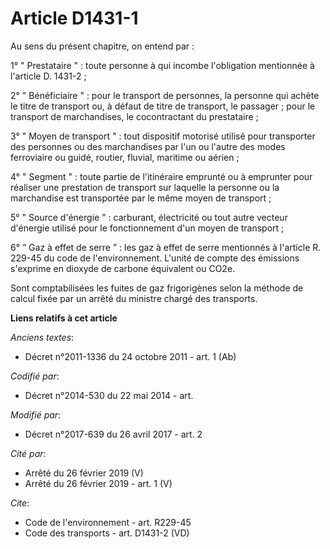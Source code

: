 # Article D1431-1

Au sens du présent chapitre, on entend par : 

1° " Prestataire " : toute personne à qui incombe l'obligation mentionnée à l'article D. 1431-2 ; 

2° " Bénéficiaire " : pour le transport de personnes, la personne qui achète le titre de transport ou, à défaut de titre de
transport, le passager ; pour le transport de marchandises, le cocontractant du prestataire ; 

3° " Moyen de transport " : tout dispositif motorisé utilisé pour transporter des personnes ou des marchandises par l'un ou
l'autre des modes ferroviaire ou guidé, routier, fluvial, maritime ou aérien ; 

4° " Segment " : toute partie de l'itinéraire emprunté ou à emprunter pour réaliser une prestation de transport sur laquelle
la personne ou la marchandise est transportée par le même moyen de transport ; 

5° " Source d'énergie " : carburant, électricité ou tout autre vecteur d'énergie utilisé pour le fonctionnement d'un moyen de
transport ; 

6° “ Gaz à effet de serre ” : les gaz à effet de serre mentionnés à l'article R. 229-45 du code de l'environnement. L'unité
de compte des émissions s'exprime en dioxyde de carbone équivalent ou CO2e. 

Sont comptabilisées les fuites de gaz frigorigènes selon la méthode de calcul fixée par un arrêté du ministre chargé des
transports.

**Liens relatifs à cet article**

_Anciens textes_:

  - Décret n°2011-1336 du 24 octobre 2011 - art. 1 (Ab)

_Codifié par_:

  - Décret n°2014-530 du 22 mai 2014 - art.

_Modifié par_:

  - Décret n°2017-639 du 26 avril 2017 - art. 2

_Cité par_:

  - Arrêté du 26 février 2019 (V)
  - Arrêté du 26 février 2019 - art. 1 (V)

_Cite_:

  - Code de l'environnement - art. R229-45
  - Code des transports - art. D1431-2 (VD)
